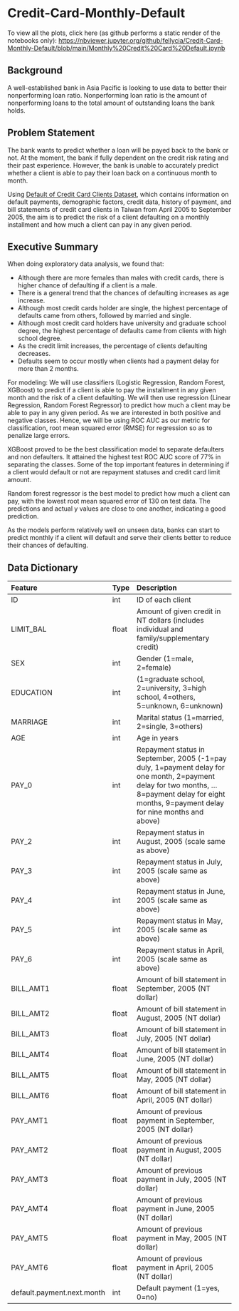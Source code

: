 # Credit-Card-Monthly-Default
To view all the plots, click here (as github performs a static render of the notebooks only): 
https://nbviewer.jupyter.org/github/fellycia/Credit-Card-Monthly-Default/blob/main/Monthly%20Credit%20Card%20Default.ipynb

## Background
A well-established bank in Asia Pacific is looking to use data to better their nonperforming loan ratio.
Nonperforming loan ratio is the amount of nonperforming loans to the total amount of outstanding loans the bank holds.
## Problem Statement
The bank wants to predict whether a loan will be payed back to the bank or not. At the moment, the bank if fully dependent on the credit risk rating and their past experience. However, the bank is unable to accurately predict whether a client is able to pay their loan back on a continuous month to month.

Using [Default of Credit Card Clients Dataset](https://www.kaggle.com/uciml/default-of-credit-card-clients-dataset), which contains information on default payments, demographic factors, credit data, history of payment, and bill statements of credit card clients in Taiwan from April 2005 to September 2005, the aim is to predict the risk of a client defaulting on a monthly installment and how much a client can pay in any given period.

## Executive Summary
When doing exploratory data analysis, we found that:

- Although there are more females than males with credit cards, there is higher chance of defaulting if a client is a male.
- There is a general trend that the chances of defaulting increases as age increase.
- Although most credit cards holder are single, the highest percentage of defaults came from others, followed by married and single.
- Although most credit card holders have university and graduate school degree, the highest percentage of defaults came from clients with high school degree.
- As the credit limit increases, the percentage of clients defaulting decreases.
- Defaults seem to occur mostly when clients had a payment delay for more than 2 months.

For modeling:
We will use classifiers (Logistic Regression, Random Forest, XGBoost) to predict if a client is able to pay the installment in any given month and the risk of a client defaulting. We will then use regression (Linear Regression, Random Forest Regressor) to predict how much a client may be able to pay in any given period.
As we are interested in both positive and negative classes. Hence, we will be using ROC AUC as our metric for classification, root mean squared error (RMSE) for regression so as to penalize large errors.

XGBoost proved to be the best classification model to separate defaulters and non defaulters. It attained the highest test ROC AUC score of 77% in separating the classes. Some of the top important features in determining if a client would default or not are repayment statuses and credit card limit amount.

Random forest regressor is the best model to predict how much a client can pay, with the lowest root mean squared error of 130 on test data. The predictions and actual y values are close to one another, indicating a good prediction.

As the models perform relatively well on unseen data, banks can start to predict monthly if a client will default and serve their clients better to reduce their chances of defaulting.

## Data Dictionary
| Feature              | Type     | Description                                                                                        |
|:----------------------|:----------|:----------------------------------------------------------------------------------------------------|
| ID            | int      | ID of each client                                                                                  |
| LIMIT_BAL             | float      | Amount of given credit in NT dollars (includes individual and family/supplementary credit)                                                                           |
| SEX            | int      | Gender (1=male, 2=female)                                                                         |
| EDUCATION              | int      | (1=graduate school, 2=university, 3=high school, 4=others, 5=unknown, 6=unknown)                                                                         |
| MARRIAGE                | int      | Marital status (1=married, 2=single, 3=others)                                                                  |
| AGE        | int      | Age in years                                              |
|PAY_0 | int      | Repayment status in September, 2005 (-1=pay duly, 1=payment delay for one month, 2=payment delay for two months, … 8=payment delay for eight months, 9=payment delay for nine months and above)                                                                                        |
| PAY_2                   | int | Repayment status in August, 2005 (scale same as above)                                                      |
| PAY_3         | int      | Repayment status in July, 2005 (scale same as above)                                                                       |
| PAY_4            | int | Repayment status in June, 2005 (scale same as above)                                                                    |
| PAY_5           | int      | Repayment status in May, 2005 (scale same as above) |
| PAY_6              | int      | Repayment status in April, 2005 (scale same as above)                                                      |
| BILL_AMT1               | float      | Amount of bill statement in September, 2005 (NT dollar)                                                      |
| BILL_AMT2              | float      |Amount of bill statement in August, 2005 (NT dollar)                                                     |
| BILL_AMT3              | float      | Amount of bill statement in July, 2005 (NT dollar)                                                      |
| BILL_AMT4               | float      | Amount of bill statement in June, 2005 (NT dollar)                                                      |
| BILL_AMT5               | float      | Amount of bill statement in May, 2005 (NT dollar)                                                      |
| BILL_AMT6               | float      | Amount of bill statement in April, 2005 (NT dollar)                                                      |
| PAY_AMT1               | float      | Amount of previous payment in September, 2005 (NT dollar)                                                      |
| PAY_AMT2               | float      | Amount of previous payment in August, 2005 (NT dollar)                                                      |
| PAY_AMT3               | float      | Amount of previous payment in July, 2005 (NT dollar)                                                      |
| PAY_AMT4               | float      | Amount of previous payment in June, 2005 (NT dollar)                                                      |
| PAY_AMT5              | float      | Amount of previous payment in May, 2005 (NT dollar)                                                      |
| PAY_AMT6              | float      | Amount of previous payment in April, 2005 (NT dollar)                                                      |
| default.payment.next.month              | int      | Default payment (1=yes, 0=no)                                                      |
